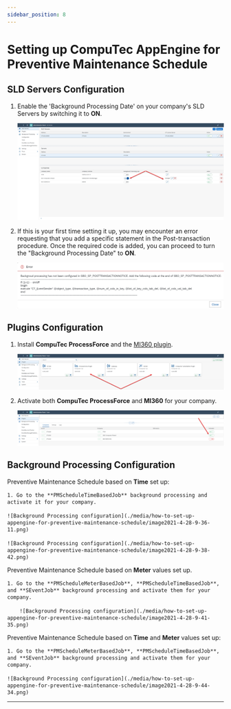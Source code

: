 ```yaml
---
sidebar_position: 8
---
```


# Setting up CompuTec AppEngine for Preventive Maintenance Schedule

## SLD Servers Configuration

1. Enable the 'Background Processing Date' on your company's SLD Servers by switching it to **ON**.

    ![SLD Servers Configuration](./media/how-to-set-up-appengine-for-preventive-maintenance-schedule/sld-server.jpg)

2. If this is your first time setting it up, you may encounter an error requesting that you add a specific statement in the Post-transaction procedure. Once the required code is added, you can proceed to turn the "Background Processing Date" to **ON**.

    ![SLD Servers Configuration](./media/how-to-set-up-appengine-for-preventive-maintenance-schedule/image2021-4-27-14-37-52.png)

## Plugins Configuration

1. Install **CompuTec ProcessForce** and the [MI360 plugin](/docs/appengine/2.0/releases/plugins/mi360/download).

    ![Plugins Configuration](./media/how-to-set-up-appengine-for-preventive-maintenance-schedule/Plugins.jpg)

2. Activate both **CompuTec ProcessForce** and **MI360** for your company.

    ![Plugins Configuration](./media/how-to-set-up-appengine-for-preventive-maintenance-schedule/image2021-4-27-14-45-43.png)

## Background Processing Configuration

Preventive Maintenance Schedule based on **Time** set up:

    1. Go to the **PMScheduleTimeBasedJob** background processing and activate it for your company.

    ![Background Processing configuration](./media/how-to-set-up-appengine-for-preventive-maintenance-schedule/image2021-4-28-9-36-11.png)

    ![Background Processing configuration](./media/how-to-set-up-appengine-for-preventive-maintenance-schedule/image2021-4-28-9-38-42.png)

Preventive Maintenance Schedule based on **Meter** values set up.

    1. Go to the **PMScheduleMeterBasedJob**, **PMScheduleTimeBasedJob**, and **SEventJob** background processing and activate them for your company.

        ![Background Processing configuration](./media/how-to-set-up-appengine-for-preventive-maintenance-schedule/image2021-4-28-9-41-35.png)

Preventive Maintenance Schedule based on **Time** and **Meter** values set up:

    1. Go to the **PMScheduleMeterBasedJob**, **PMScheduleTimeBasedJob**, and **SEventJob** background processing and activate them for your company.

    ![Background Processing configuration](./media/how-to-set-up-appengine-for-preventive-maintenance-schedule/image2021-4-28-9-44-34.png)

---
